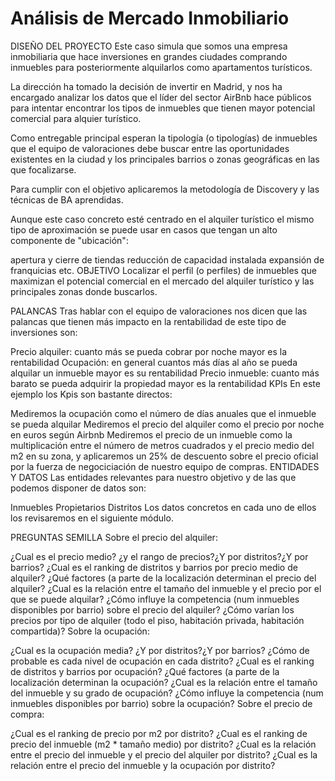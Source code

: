 # Análisis de Mercado Inmobiliario
DISEÑO DEL PROYECTO
Este caso simula que somos una empresa inmobiliaria que hace inversiones en grandes ciudades comprando inmuebles para posteriormente alquilarlos como apartamentos turísticos.

La dirección ha tomado la decisión de invertir en Madrid, y nos ha encargado analizar los datos que el líder del sector AirBnb hace públicos para intentar encontrar los tipos de inmuebles que tienen mayor potencial comercial para alquier turístico.

Como entregable principal esperan la tipología (o tipologías) de inmuebles que el equipo de valoraciones debe buscar entre las oportunidades existentes en la ciudad y los principales barrios o zonas geográficas en las que focalizarse.

Para cumplir con el objetivo aplicaremos la metodología de Discovery y las técnicas de BA aprendidas.

Aunque este caso concreto esté centrado en el alquiler turístico el mismo tipo de aproximación se puede usar en casos que tengan un alto componente de "ubicación":

apertura y cierre de tiendas
reducción de capacidad instalada
expansión de franquicias
etc.
OBJETIVO
Localizar el perfil (o perfiles) de inmuebles que maximizan el potencial comercial en el mercado del alquiler turístico y las principales zonas donde buscarlos.

PALANCAS
Tras hablar con el equipo de valoraciones nos dicen que las palancas que tienen más impacto en la rentabilidad de este tipo de inversiones son:

Precio alquiler: cuanto más se pueda cobrar por noche mayor es la rentabilidad
Ocupación: en general cuantos más días al año se pueda alquilar un inmueble mayor es su rentabilidad
Precio inmueble: cuanto más barato se pueda adquirir la propiedad mayor es la rentabilidad
KPIs
En este ejemplo los Kpis son bastante directos:

Mediremos la ocupación como el número de días anuales que el inmueble se pueda alquilar
Mediremos el precio del alquiler como el precio por noche en euros según Airbnb
Mediremos el precio de un inmueble como la multiplicación entre el número de metros cuadrados y el precio medio del m2 en su zona, y aplicaremos un 25% de descuento sobre el precio oficial por la fuerza de negociciación de nuestro equipo de compras.
ENTIDADES Y DATOS
Las entidades relevantes para nuestro objetivo y de las que podemos disponer de datos son:

Inmuebles
Propietarios
Distritos
Los datos concretos en cada uno de ellos los revisaremos en el siguiente módulo.

PREGUNTAS SEMILLA
Sobre el precio del alquiler:

¿Cual es el precio medio? ¿y el rango de precios?¿Y por distritos?¿Y por barrios?
¿Cual es el ranking de distritos y barrios por precio medio de alquiler?
¿Qué factores (a parte de la localización determinan el precio del alquiler?
¿Cual es la relación entre el tamaño del inmueble y el precio por el que se puede alquilar?
¿Cómo influye la competencia (num inmuebles disponibles por barrio) sobre el precio del alquiler?
¿Cómo varían los precios por tipo de alquiler (todo el piso, habitación privada, habitación compartida)?
Sobre la ocupación:

¿Cual es la ocupación media? ¿Y por distritos?¿Y por barrios?
¿Cómo de probable es cada nivel de ocupación en cada distrito?
¿Cual es el ranking de distritos y barrios por ocupación?
¿Qué factores (a parte de la localización determinan la ocupación?
¿Cual es la relación entre el tamaño del inmueble y su grado de ocupación?
¿Cómo influye la competencia (num inmuebles disponibles por barrio) sobre la ocupación?
Sobre el precio de compra:

¿Cual es el ranking de precio por m2 por distrito?
¿Cual es el ranking de precio del inmueble (m2 * tamaño medio) por distrito?
¿Cual es la relación entre el precio del inmueble y el precio del alquiler por distrito?
¿Cual es la relación entre el precio del inmueble y la ocupación por distrito?

